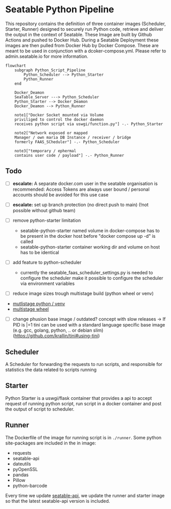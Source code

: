 # Seatable Python Pipeline

This repository contains the definition of three container images (Scheduler, Starter, Runner) designed to securely run Python code, retrieve and deliver the output in the context of Seatable. 
These Image are built by Github Actions and pushed to Docker Hub.
During a Seatable Deployment these images are then pulled from Docker Hub by Docker Compose.
These are meant to be used in conjunction with a dcoker-compose.yml. Please refer to admin.seatable.io for more information.


```mermaid
flowchart
    subgraph Python_Script_Pipeline
        Python_Scheduler --> Python_Starter
        Python_Runner
    end

    Docker_Deamon
    SeaTable_Server ---> Python_Scheduler
    Python_Starter --> Docker_Deamon
    Docker_Deamon --> Python_Runner

    note1["Docker Socket mounted via Volume
    priviliged to control the docker daemon
    receives python script via uswgi/function.py"] -.- Python_Starter

    note2["Network exposed or mapped
    Manager / own maria DB Instance / receiver / bridge
    formerly FAAS_SCheduler"] -.- Python_Scheduler

    note3["temporary / ephermal
    contains user code / payload"] -.- Python_Runner
```

## Todo

- [ ] **escalate:** A separate docker.com user in the seatable organisation is recommended:
 Access Tokens are always user bound / personal accounts should be avoided for this use case
- [ ] **escalate:** set up branch protection (no direct push to main) (!not possible without github team)

- [ ] remove python-starter limitation
  - seatable-python-starter named volume in docker-compose has to be present in the docker host before "docker compose up -d" is called
  - seatable-python-starter container working dir and volume on host has to be identical

- [ ] add feature to python-scheduler
  - currently the seatable_faas_scheduler_settings.py is needed to configure the scheduler
  make it possible to configure the scheduler via environment variables

- [ ] reduce image sizes trough multistage build (python wheel or venv)
- [mutlistage python / venv](https://pythonspeed.com/articles/multi-stage-docker-python/)
- [multistage wheel](https://www.it-ps.at/multi-stage-python/)

- [ ] change phusion base image / outdated? concept with slow releases ->
  If PID is |=1 tini can be used with a standard language specific base image (e.g. gcc, golang, python, .. or debian slim) (https://github.com/krallin/tini#using-tini)


## Scheduler
A Scheduler for forwarding the requests to run scripts, and responsible for statistics the data related to scripts running

## Starter
Python Starter is a uswgi/flask container that provides a api to accept request of running python script, run script in a docker container and post the output of script to scheduler.

## Runner
The Dockerfile of the image for running script is in `./runner`.
Some python site-packages are included in the in image:

- requests
- seatable-api
- dateutils
- pyOpenSSL
- pandas
- Pillow
- python-barcode

Every time we update [seatable-api](https://pypi.org/project/seatable-api/), we update the runner and starter image so that the latest seatable-api version is included.
